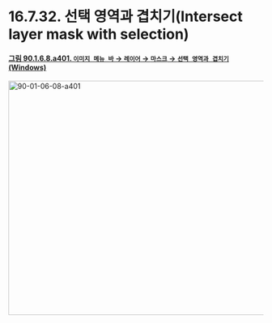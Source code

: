 # 16.7.32. 선택 영역과 겹치기(Intersect layer mask with selection)

<a id="90-01-06-08-a401"></a>

#### [그림 90.1.6.8.a401. `이미지 메뉴 바` → `레이어` → `마스크` → `선택 영역과 겹치기` (Windows)](./90-01-06-08-mask.md#90-01-06-08-a401)
<img width="599" height="463" alt="90-01-06-08-a401" src="https://github.com/user-attachments/assets/10b72087-d867-47bf-adef-b63818024575" />